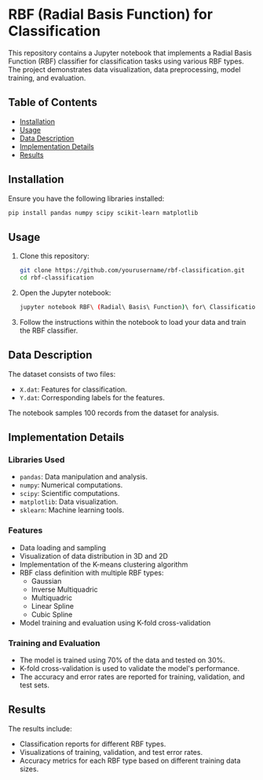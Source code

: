 # RBF (Radial Basis Function) for Classification

This repository contains a Jupyter notebook that implements a Radial Basis Function (RBF) classifier for classification tasks using various RBF types. The project demonstrates data visualization, data preprocessing, model training, and evaluation.

## Table of Contents

- [Installation](#installation)
- [Usage](#usage)
- [Data Description](#data-description)
- [Implementation Details](#implementation-details)
- [Results](#results)

## Installation

Ensure you have the following libraries installed:

```bash
pip install pandas numpy scipy scikit-learn matplotlib
```

## Usage

1. Clone this repository:
   ```bash
   git clone https://github.com/yourusername/rbf-classification.git
   cd rbf-classification
   ```

2. Open the Jupyter notebook:
   ```bash
   jupyter notebook RBF\ (Radial\ Basis\ Function)\ for\ Classification.ipynb
   ```

3. Follow the instructions within the notebook to load your data and train the RBF classifier.

## Data Description

The dataset consists of two files:
- `X.dat`: Features for classification.
- `Y.dat`: Corresponding labels for the features.

The notebook samples 100 records from the dataset for analysis.

## Implementation Details

### Libraries Used
- `pandas`: Data manipulation and analysis.
- `numpy`: Numerical computations.
- `scipy`: Scientific computations.
- `matplotlib`: Data visualization.
- `sklearn`: Machine learning tools.

### Features
- Data loading and sampling
- Visualization of data distribution in 3D and 2D
- Implementation of the K-means clustering algorithm
- RBF class definition with multiple RBF types:
  - Gaussian
  - Inverse Multiquadric
  - Multiquadric
  - Linear Spline
  - Cubic Spline
- Model training and evaluation using K-fold cross-validation

### Training and Evaluation
- The model is trained using 70% of the data and tested on 30%.
- K-fold cross-validation is used to validate the model's performance.
- The accuracy and error rates are reported for training, validation, and test sets.

## Results

The results include:
- Classification reports for different RBF types.
- Visualizations of training, validation, and test error rates.
- Accuracy metrics for each RBF type based on different training data sizes.
